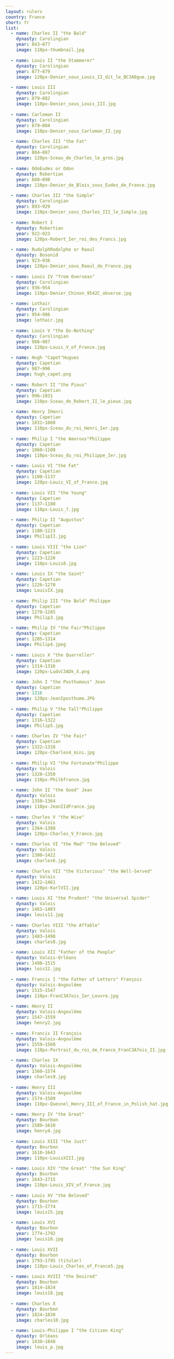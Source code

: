 ```yaml
---
layout: rulers
country: France
short: fr
list:
  - name: Charles II "the Bald"
    dynasty: Carolingian
    year: 843–877
    image: 110px-thumbnail.jpg

  - name: Louis II "the Stammerer"
    dynasty: Carolingian
    year: 877–879
    image: 120px-Denier_sous_Louis_II_dit_le_BC3A8gue.jpg

  - name: Louis III
    dynasty: Carolingian
    year: 879–882
    image: 110px-Denier_sous_Louis_III.jpg

  - name: Carloman II
    dynasty: Carolingian
    year: 879–884
    image: 110px-Denier_sous_Carloman_II.jpg

  - name: Charles III "the Fat"
    dynasty: Carolingian
    year: 884–887
    image: 120px-Sceau_de_Charles_le_gros.jpg

  - name: OdoEudes or Odon
    dynasty: Robertian
    year: 888–898
    image: 110px-Denier_de_Blois_sous_Eudes_de_France.jpg

  - name: Charles III "the Simple"
    dynasty: Carolingian
    year: 893–929
    image: 110px-Denier_sous_Charles_III_le_Simple.jpg

  - name: Robert I
    dynasty: Robertian
    year: 922–923
    image: 120px-Robert_Ier_roi_des_Francs.jpg

  - name: RudolphRodolphe or Raoul
    dynasty: Bosonid
    year: 923–936
    image: 120px-Denier_sous_Raoul_de_France.jpg

  - name: Louis IV "from Overseas"
    dynasty: Carolingian
    year: 936–954
    image: 110px-Denier_Chinon_9542C_obverse.jpg

  - name: Lothair
    dynasty: Carolingian
    year: 954–986
    image: lothair.jpg

  - name: Louis V "the Do-Nothing"
    dynasty: Carolingian
    year: 986–987
    image: 120px-Louis_V_of_France.jpg

  - name: Hugh "Capet"Hugues
    dynasty: Capetian
    year: 987–996
    image: hugh_capet.png

  - name: Robert II "the Pious"
    dynasty: Capetian
    year: 996–1031
    image: 110px-Sceau_de_Robert_II_le_pieux.jpg

  - name: Henry IHenri
    dynasty: Capetian
    year: 1031–1060
    image: 110px-Sceau_du_roi_Henri_Ier.jpg

  - name: Philip I "the Amorous"Philippe
    dynasty: Capetian
    year: 1060–1108
    image: 110px-Sceau_du_roi_Philippe_Ier.jpg

  - name: Louis VI "the Fat"
    dynasty: Capetian
    year: 1108–1137
    image: 120px-Louis_VI_of_France.jpg

  - name: Louis VII "the Young"
    dynasty: Capetian
    year: 1137–1180
    image: 110px-Louis_7.jpg

  - name: Philip II "Augustus"
    dynasty: Capetian
    year: 1180–1223
    image: PhilipII.jpg

  - name: Louis VIII "the Lion"
    dynasty: Capetian
    year: 1223–1226
    image: 110px-Louis8.jpg

  - name: Louis IX "the Saint"
    dynasty: Capetian
    year: 1226–1270
    image: LouisIX.jpg

  - name: Philip III "the Bold" Philippe
    dynasty: Capetian
    year: 1270–1285
    image: Philip3.jpg

  - name: Philip IV "the Fair"Philippe
    dynasty: Capetian
    year: 1285–1314
    image: Philip4.jpeg

  - name: Louis X "the Quarreller"
    dynasty: Capetian
    year: 1314–1316
    image: 120px-LudvC3ADk_X.png

  - name: John I "the Posthumous" Jean
    dynasty: Capetian
    year: 1316
    image: 120px-JeanIposthume.JPG

  - name: Philip V "the Tall"Philippe
    dynasty: Capetian
    year: 1316–1322
    image: Philip5.jpg

  - name: Charles IV "the Fair"
    dynasty: Capetian
    year: 1322–1328
    image: 120px-Charles4_mini.jpg

  - name: Philip VI "the Fortunate"Philippe
    dynasty: Valois
    year: 1328–1350
    image: 110px-Phil6france.jpg

  - name: John II "the Good" Jean
    dynasty: Valois
    year: 1350–1364
    image: 110px-JeanIIdFrance.jpg

  - name: Charles V "the Wise"
    dynasty: Valois
    year: 1364–1380
    image: 120px-Charles_V_France.jpg

  - name: Charles VI "the Mad" "the Beloved"
    dynasty: Valois
    year: 1380–1422
    image: charles6.jpg

  - name: Charles VII "the Victorious" "the Well-Served"
    dynasty: Valois
    year: 1422–1461
    image: 120px-KarlVII.jpg

  - name: Louis XI "the Prudent" "the Universal Spider"
    dynasty: Valois
    year: 1461–1483
    image: louis11.jpg

  - name: Charles VIII "the Affable"
    dynasty: Valois
    year: 1483–1498
    image: charles8.jpg

  - name: Louis XII "Father of the People"
    dynasty: Valois-Orléans
    year: 1498–1515
    image: lois12.jpg

  - name: Francis I "the Father of Letters" François
    dynasty: Valois-Angoulême
    year: 1515–1547
    image: 110px-FranC3A7ois_Ier_Louvre.jpg

  - name: Henry II
    dynasty: Valois-Angoulême
    year: 1547–1559
    image: henry2.jpg

  - name: Francis II François
    dynasty: Valois-Angoulême
    year: 1559–1560
    image: 110px-Portrait_du_roi_de_France_FranC3A7ois_II.jpg

  - name: Charles IX
    dynasty: Valois-Angoulême
    year: 1560–1574
    image: charles9.jpg

  - name: Henry III
    dynasty: Valois-Angoulême
    year: 1574–1589
    image: 110px-Quesnel_Henry_III_of_France_in_Polish_hat.jpg

  - name: Henry IV "the Great"
    dynasty: Bourbon
    year: 1589–1610
    image: henry4.jpg

  - name: Louis XIII "the Just"
    dynasty: Bourbon
    year: 1610–1643
    image: 110px-LouisXIII.jpg

  - name: Louis XIV "the Great" "the Sun King"
    dynasty: Bourbon
    year: 1643–1715
    image: 110px-Louis_XIV_of_France.jpg

  - name: Louis XV "the Beloved"
    dynasty: Bourbon
    year: 1715–1774
    image: louis15.jpg

  - name: Louis XVI
    dynasty: Bourbon
    year: 1774–1792
    image: louis16.jpg

  - name: Louis XVII
    dynasty: Bourbon
    year: 1793–1795 (titular)
    image: 110px-Louis_Charles_of_France5.jpg

  - name: Louis XVIII "the Desired"
    dynasty: Bourbon
    year: 1814–1824
    image: louis18.jpg

  - name: Charles X
    dynasty: Bourbon
    year: 1824–1830
    image: charles10.jpg

  - name: Louis-Philippe I "the Citizen King"
    dynasty: Orléans
    year: 1830–1848
    image: louis_p.jpg
---
```

